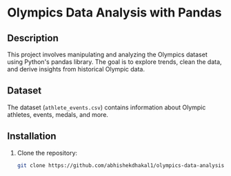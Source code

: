 # Olympics Data Analysis with Pandas

## Description
This project involves manipulating and analyzing the Olympics dataset using Python's pandas library. The goal is to explore trends, clean the data, and derive insights from historical Olympic data.

## Dataset
The dataset (`athlete_events.csv`) contains information about Olympic athletes, events, medals, and more.

## Installation
1. Clone the repository:
   ```bash
   git clone https://github.com/abhishekdhakal1/olympics-data-analysis-pandas.git
